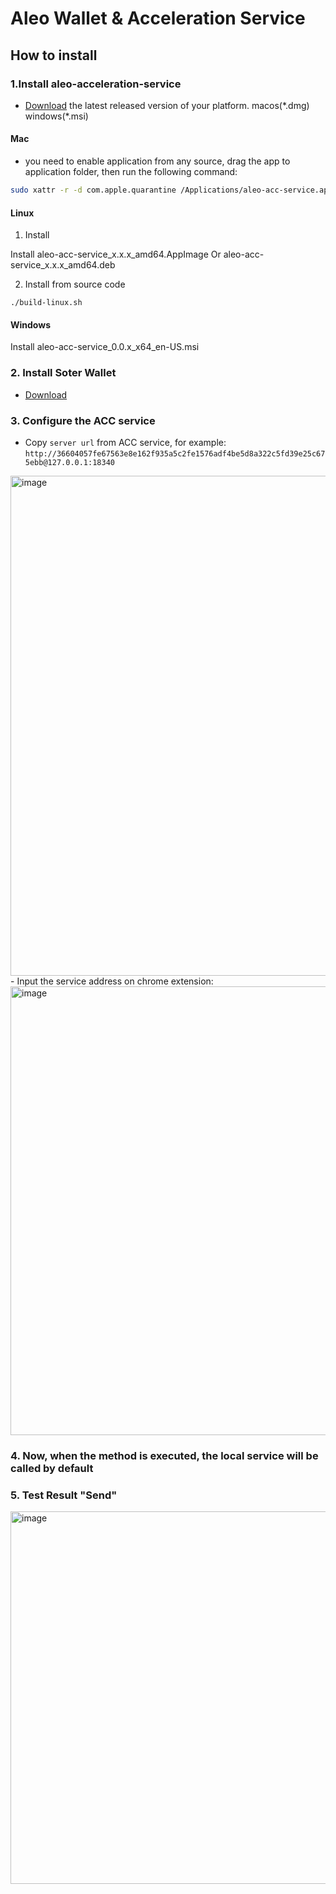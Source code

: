 # Aleo Wallet & Acceleration Service

## How to install

### 1.Install aleo-acceleration-service

- [Download](https://github.com/SoterHQ/aleo-acceleration-service/releases) the latest released version of your platform. macos(\*.dmg) windows(\*.msi)

#### Mac

- you need to enable application from any source, drag the app to application folder, then run the following command:

```bash
sudo xattr -r -d com.apple.quarantine /Applications/aleo-acc-service.app
```

#### Linux

1. Install

Install aleo-acc-service_x.x.x_amd64.AppImage Or aleo-acc-service_x.x.x_amd64.deb

2. Install from source code

```shell
./build-linux.sh
```

#### Windows

Install aleo-acc-service_0.0.x_x64_en-US.msi

### 2. Install Soter Wallet

- [Download](https://chromewebstore.google.com/detail/soter-aleo-wallet/gkodhkbmiflnmkipcmlhhgadebbeijhh)

### 3. Configure the ACC service

- Copy `server url` from ACC service, for example: `http://36604057fe67563e8e162f935a5c2fe1576adf4be5d8a322c5fd39e25c675ebb@127.0.0.1:18340`
<img width="800" alt="image" src="assets/Snipaste_2023-10-20_17-18-14.png">
- Input the service address on chrome extension:
<img width="718" alt="image" src="https://github.com/Aleo123Dev/aleo-acceleration-service/assets/123852645/018f78de-7522-4124-b6b2-fcd0616c8496">

### 4. Now, when the method is executed, the local service will be called by default

### 5. Test Result "Send"

<img width="596" alt="image" src="assets/c1b255e4-1a65-44b6-bf70-8d680207176b.png">
